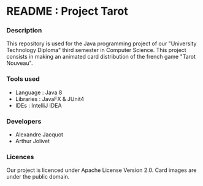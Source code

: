 # README : Project Tarot #


### Description ###


This repository is used for the Java programming project of our "University Technology Diploma" third semester in Computer Science. 
This project consists in making an animated card distribution of the french game "Tarot Nouveau".


### Tools used ###

* Language : Java 8
* Libraries : JavaFX & JUnit4
* IDEs : IntelliJ IDEA


### Developers ###

* Alexandre Jacquot
* Arthur Jolivet

### Licences ###

Our project is licenced under Apache License Version 2.0.
Card images are under the public domain.